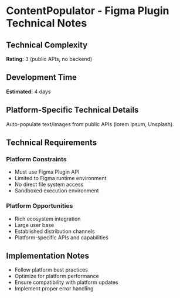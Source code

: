 # ContentPopulator - Figma Plugin Technical Notes

## Technical Complexity
**Rating:** 3 (public APIs, no backend)

## Development Time
**Estimated:** 4 days

## Platform-Specific Technical Details
Auto-populate text/images from public APIs (lorem ipsum, Unsplash).

## Technical Requirements

### Platform Constraints
- Must use Figma Plugin API
- Limited to Figma runtime environment
- No direct file system access
- Sandboxed execution environment

### Platform Opportunities
- Rich ecosystem integration
- Large user base
- Established distribution channels
- Platform-specific APIs and capabilities

## Implementation Notes
- Follow platform best practices
- Optimize for platform performance
- Ensure compatibility with platform updates
- Implement proper error handling
